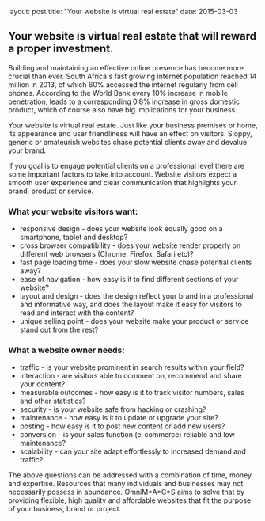 layout: post
title: "Your website is virtual real estate"
date: 2015-03-03

<div class="container">
<h2>Your website is virtual real estate that will reward a proper investment.</h2>
<p>Building and maintaining an effective online presence has become more crucial than ever. 
South Africa's fast growing internet population reached 14 million in 2013, of which 60% accessed the internet regularly from cell phones. 
According to the World Bank every 10% increase in mobile penetration, leads to a corresponding 0.8% increase in gross domestic product, which of course also have big implications for your business.</p>

<p>Your website is virtual real estate. Just like your business premises or home, its appearance and user friendliness will have an effect on visitors. 
Sloppy, generic or amateurish websites chase potential clients away and devalue your brand.</p>

<p>If you goal is to engage potential clients on a professional level there are some important factors to take into account. 
Website visitors expect a smooth user experience and clear communication that highlights your brand, product or service.</p>

<h3>What your website visitors want:</h3>
<ul>
<li>responsive design - does your website look equally good on a smartphone, tablet and desktop?</li>
<li>cross browser compatibility - does your website render properly on different web browsers (Chrome, Firefox, Safari etc)?</li>
<li>fast page loading time - does your slow website chase potential clients away?</li>
<li>ease of navigation - how easy is it to find different sections of your website?</li>
<li>layout and design - does the design reflect your brand in a professional and informative way, and does the layout make it easy for visitors to read and interact with the content?</li>
<li>unique selling point - does your website make your product or service stand out from the rest?</li>
</ul>

<h3>What a website owner needs:</h3>
<ul>
<li>traffic - is your website prominent in search results within your field?</li>
<li>interaction - are visitors able to comment on, recommend and share your content?</li>
<li>measurable outcomes - how easy is it to track visitor numbers, sales and other statistics?</li>
<li>security - is your website safe from hacking or crashing?</li>
<li>maintenance - how easy is it to update or upgrade your site?</li>
<li>posting - how easy is it to post new content or add new users?</li>
<li>conversion - is your sales function (e-commerce) reliable and low maintenance?</li>
<li>scalability - can your site adapt effortlessly to increased demand and traffic?</li>
</ul>

<p>The above questions can be addressed with a combination of time, money and expertise. Resources that many individuals and businesses may not necessarily possess in abundance. 
OmniM*A*C*S aims to solve that by providing flexible, high quality and affordable websites that fit the purpose of your business, brand or project.</p>
</div><!-- /.container -->

